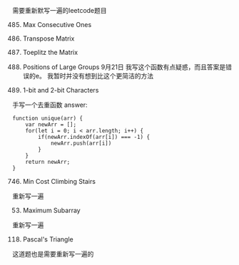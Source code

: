 需要重新默写一遍的leetcode题目


485. Max Consecutive Ones

867. Transpose Matrix

766. Toeplitz the Matrix

830. Positions of Large Groups
9月21日 我写这个函数有点疑惑，而且答案是错误的e。
我暂时并没有想到比这个更简洁的方法

717. 1-bit and 2-bit Characters

手写一个去重函数
answer:
```
function unique(arr) {
    var newArr = [];
    for(let i = 0; i < arr.length; i++) {
        if(newArr.indexOf(arr[i]) === -1) {
            newArr.push(arr[i])
        }
    }
    return newArr;
}
```

746. Min Cost Climbing Stairs

重新写一遍

53. Maximum Subarray

重新写一遍

118. Pascal's Triangle

这道题也是需要重新写一遍的




